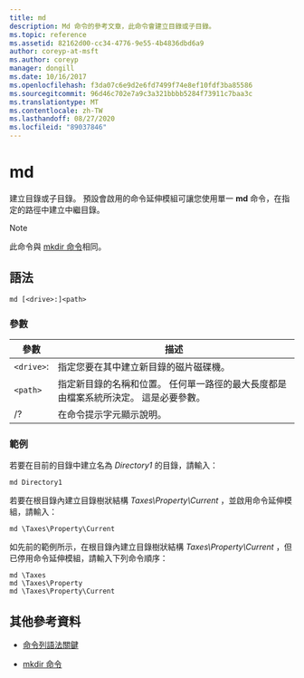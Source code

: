 ```yaml
---
title: md
description: Md 命令的參考文章，此命令會建立目錄或子目錄。
ms.topic: reference
ms.assetid: 82162d00-cc34-4776-9e55-4b4836dbd6a9
author: coreyp-at-msft
ms.author: coreyp
manager: dongill
ms.date: 10/16/2017
ms.openlocfilehash: f3da07c6e9d2e6fd7499f74e8ef10fdf3ba85586
ms.sourcegitcommit: 96d46c702e7a9c3a321bbbb5284f73911c7baa3c
ms.translationtype: MT
ms.contentlocale: zh-TW
ms.lasthandoff: 08/27/2020
ms.locfileid: "89037846"
---
```

# <a name="md"></a>md

建立目錄或子目錄。 預設會啟用的命令延伸模組可讓您使用單一 **md** 命令，在指定的路徑中建立中繼目錄。

> [!NOTE]
> 此命令與 [mkdir 命令](mkdir.md)相同。

## <a name="syntax"></a>語法

```
md [<drive>:]<path>
```

### <a name="parameters"></a>參數

| 參數 | 描述 |
| --------- | ----------- |
| `<drive>`: | 指定您要在其中建立新目錄的磁片磁碟機。 |
| `<path>` | 指定新目錄的名稱和位置。 任何單一路徑的最大長度都是由檔案系統所決定。 這是必要參數。 |
| /? | 在命令提示字元顯示說明。 |

### <a name="examples"></a>範例

若要在目前的目錄中建立名為 *Directory1* 的目錄，請輸入：

```
md Directory1
```

若要在根目錄內建立目錄樹狀結構 *Taxes\Property\Current* ，並啟用命令延伸模組，請輸入：

```
md \Taxes\Property\Current
```

如先前的範例所示，在根目錄內建立目錄樹狀結構 *Taxes\Property\Current* ，但已停用命令延伸模組，請輸入下列命令順序：

```
md \Taxes
md \Taxes\Property
md \Taxes\Property\Current
```

## <a name="additional-references"></a>其他參考資料

- [命令列語法關鍵](command-line-syntax-key.md)

- [mkdir 命令](mkdir.md)